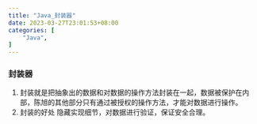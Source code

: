 ```yaml
---
title: "Java_封装器"
date: 2023-03-27T23:01:53+08:00
categories: [
    "Java",
]
---
```

### 封装器
1. 封装就是把抽象出的数据和对数据的操作方法封装在一起，数据被保护在内部，陈旭的其他部分只有通过被授权的操作方法，才能对数据进行操作。
2. 封装的好处 隐藏实现细节，对数据进行验证，保证安全合理。
   